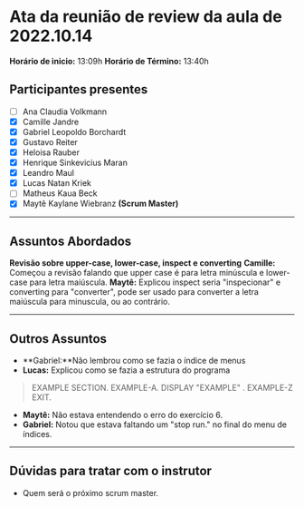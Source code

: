 # Ata da reunião de review da aula de 2022.10.14
**Horário de inicio:** 13:09h  **Horário de Término:** 13:40h


## Participantes presentes
- [ ] Ana  Claudia Volkmann
- [x] Camille Jandre
- [x] Gabriel Leopoldo Borchardt
- [x] Gustavo Reiter
- [x] Heloisa Rauber
- [x] Henrique Sinkevicius Maran 
- [x] Leandro Maul 
- [x] Lucas Natan Kriek 
- [ ] Matheus Kaua Beck
- [x] Maytê Kaylane Wiebranz **(Scrum Master)**

---

## Assuntos Abordados

**Revisão sobre upper-case, lower-case, inspect e converting**
**Camille:** Começou a revisão falando que upper case é para letra minúscula e lower-case para letra maiúscula.
**Maytê:** Explicou inspect seria "inspecionar" e converting para "converter", pode ser usado para converter a letra maiúscula para minuscula, ou ao contrário.

---

## Outros Assuntos 

- **Gabriel:**Não lembrou como se fazia o índice de menus
- **Lucas:** Explicou como se fazia a estrutura do programa

> EXAMPLE SECTION.
> EXAMPLE-A.
>  DISPLAY "EXAMPLE"
> .
> EXAMPLE-Z
>   EXIT.

- **Maytê:** Não estava entendendo o erro do exercício 6.
- **Gabriel:** Notou que estava faltando um "stop run." no final do menu de índices.


---

## Dúvidas para tratar com o instrutor
- Quem será o próximo scrum master.
